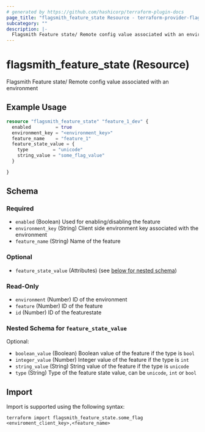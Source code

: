 ```yaml
---
# generated by https://github.com/hashicorp/terraform-plugin-docs
page_title: "flagsmith_feature_state Resource - terraform-provider-flagsmith"
subcategory: ""
description: |-
  Flagsmith Feature state/ Remote config value associated with an environment
---
```


# flagsmith_feature_state (Resource)

Flagsmith Feature state/ Remote config value associated with an environment

## Example Usage

```terraform
resource "flagsmith_feature_state" "feature_1_dev" {
  enabled         = true
  environment_key = "<environment_key>"
  feature_name    = "feature_1"
  feature_state_value = {
    type         = "unicode"
    string_value = "some_flag_value"
  }

}
```

<!-- schema generated by tfplugindocs -->
## Schema

### Required

- `enabled` (Boolean) Used for enabling/disabling the feature
- `environment_key` (String) Client side environment key associated with the environment
- `feature_name` (String) Name of the feature

### Optional

- `feature_state_value` (Attributes) (see [below for nested schema](#nestedatt--feature_state_value))

### Read-Only

- `environment` (Number) ID of the environment
- `feature` (Number) ID of the feature
- `id` (Number) ID of the featurestate

<a id="nestedatt--feature_state_value"></a>
### Nested Schema for `feature_state_value`

Optional:

- `boolean_value` (Boolean) Boolean value of the feature if the type is `bool`
- `integer_value` (Number) Integer value of the feature if the type is `int`
- `string_value` (String) String value of the feature if the type is `unicode`
- `type` (String) Type of the feature state value, can be `unicode`, `int` or `bool`

## Import

Import is supported using the following syntax:

```shell
terraform import flagsmith_feature_state.some_flag <enviroment_client_key>,<feature_name>
```
